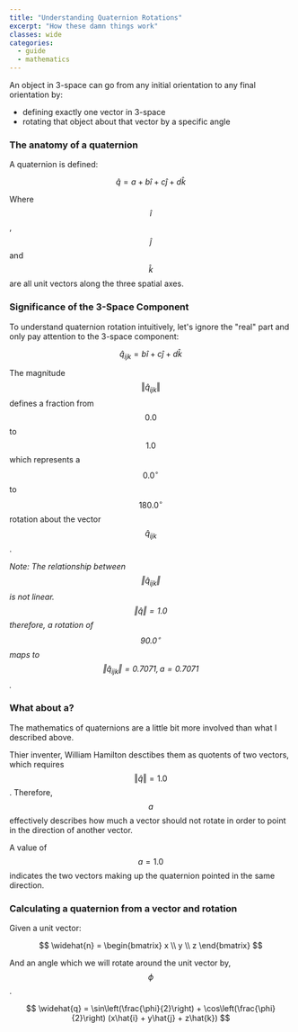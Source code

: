 ```yaml
---
title: "Understanding Quaternion Rotations"
excerpt: "How these damn things work"
classes: wide
categories:
  - guide
  - mathematics
---
```


An object in 3-space can go from any initial orientation to any final orientation by: 
* defining exactly one vector in 3-space
* rotating that object about that vector by a specific angle

### The anatomy of a quaternion

A quaternion is defined:

$$ \widehat{q} = a + b\hat{i} + c\hat{j} + d\hat{k} $$

Where $$ \hat{i} $$, $$ \hat{j} $$ and $$ \hat{k} $$ are all unit vectors along the three spatial axes. 

### Significance of the 3-Space Component

To understand quaternion rotation intuitively, let's ignore the "real" part and only pay attention to the 3-space component:

$$ \widehat{q}_{ijk} = b\hat{i} + c\hat{j} + d\hat{k} $$

The magnitude $$ \Vert \widehat{q}_{ijk} \Vert $$ defines a fraction from $$ 0.0 $$ to $$ 1.0 $$ which represents a $$ 0.0^{\circ} $$ to $$ 180.0^{\circ} $$ rotation about the vector $$ \widehat{q}_{ijk} $$.

*Note: The relationship between $$ \Vert \widehat{q}_{ijk} \Vert $$ is not linear. $$ \Vert \widehat{q} \Vert = 1.0 $$ therefore, a rotation of $$ 90.0^{\circ} $$ maps to $$ \Vert \widehat{q}_{ijk} \Vert = 0.7071, a = 0.7071 $$.* 

### What about a?

The mathematics of quaternions are a little bit more involved than what I described above. 

Thier inventer, William Hamilton desctibes them as quotents of two vectors, which requires $$ \Vert \widehat{q} \Vert = 1.0 $$. Therefore, $$ a $$ effectively describes how much a vector should not rotate in order to point in the direction of another vector. 

A value of $$ a = 1.0 $$ indicates the two vectors making up the quaternion pointed in the same direction.

### Calculating a quaternion from a vector and rotation

Given a unit vector:

$$ \widehat{n} = \begin{bmatrix} x \\ y \\ z \end{bmatrix} $$

And an angle which we will rotate around the unit vector by, $$ \phi $$.

$$ \widehat{q} = \sin\left(\frac{\phi}{2}\right) + \cos\left(\frac{\phi}{2}\right) (x\hat{i} + y\hat{j} + z\hat{k}) $$
